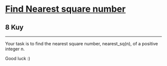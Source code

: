 <h1><a href="https://www.codewars.com/kata/5a805d8cafa10f8b930005ba">Find Nearest square number</a></h1>
<h2>8 Kuy</h2>
<hr>

<p>Your task is to find the nearest square number, nearest_sq(n), of a positive integer n.

Good luck :)</p>